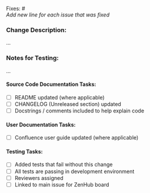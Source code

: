Fixes: #  
_Add new line for each issue that was fixed_

### Change Description:

...

### Notes for Testing:

...

#### Source Code Documentation Tasks:
- [ ] README updated (where applicable)
- [ ] CHANGELOG (Unreleased section) updated
- [ ] Docstrings / comments included to help explain code

#### User Documentation Tasks:
- [ ] Confluence user guide updated (where applicable)

#### Testing Tasks:
- [ ] Added tests that fail without this change
- [ ] All tests are passing in development environment
- [ ] Reviewers assigned
- [ ] Linked to main issue for ZenHub board

